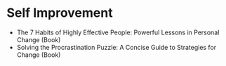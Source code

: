 # Self Improvement

- The 7 Habits of Highly Effective People: Powerful Lessons in Personal Change (Book)
- Solving the Procrastination Puzzle: A Concise Guide to Strategies for Change (Book)
